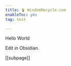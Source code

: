 ```yaml
---
title: 🪴 WisdomRecycle.com
enableToc: yes
tag: test

---
```


Hello World

Edit in Obsidian.

[[subpage]]

